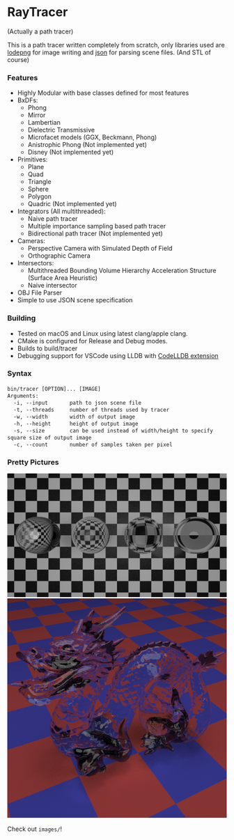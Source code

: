 # RayTracer
(Actually a path tracer)

This is a path tracer written completely from scratch, only libraries used are [lodepng](https://github.com/lvandeve/lodepng) for image writing and [json](https://github.com/nlohmann/json) for parsing scene files. (And STL of course)

### Features
- Highly Modular with base classes defined for most features
- BxDFs:
  - Phong
  - Mirror
  - Lambertian
  - Dielectric Transmissive
  - Microfacet models (GGX, Beckmann, Phong)
  - Anistrophic Phong (Not implemented yet)
  - Disney (Not implemented yet)
- Primitives:
  - Plane
  - Quad
  - Triangle
  - Sphere
  - Polygon
  - Quadric (Not implemented yet)
- Integrators (All multithreaded):
  - Naive path tracer
  - Multiple importance sampling based path tracer
  - Bidirectional path tracer (Not implemented yet)
- Cameras:
  - Perspective Camera with Simulated Depth of Field
  - Orthographic Camera
- Intersectors:
  - Multithreaded Bounding Volume Hierarchy Acceleration Structure (Surface Area Heuristic)
  - Naive intersector
- OBJ File Parser
- Simple to use JSON scene specification

### Building
- Tested on macOS and Linux using latest clang/apple clang.
- CMake is configured for Release and Debug modes.
- Builds to build/tracer
- Debugging support for VSCode using LLDB with [CodeLLDB extension](https://marketplace.visualstudio.com/items?itemName=vadimcn.vscode-lldb)

### Syntax
```
bin/tracer [OPTION]... [IMAGE]
Arguments:
  -i, --input       path to json scene file
  -t, --threads     number of threads used by tracer
  -w, --width       width of output image
  -h, --height      height of output image
  -s, --size        can be used instead of width/height to specify square size of output image
  -c, --count       number of samples taken per pixel
```
### Pretty Pictures
![Refraction Demonstration](images/dec21/refraction-1280-720-500c.png)
![Glass Dragon](images/dec27/glass-dragon-720-512c.png)

Check out `images/`!
